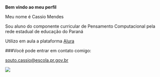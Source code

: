 **Bem vindo ao meu perfil**

Meu nome é Cassio Mendes

Sou aluno do componente curricular de Pensamento Computacional pela rede estadual de educação do Paraná

Utilizo em aula a plataforma [Alura](https://www.alura.com.br/)

###Você pode entrar em contato comigo:

souto.cassio@escola.pr.gov.br

![](https://media1.tenor.com/m/vzAeThjGJLAAAAAC/nando-moura-bolsonaro-make-face.gif)
